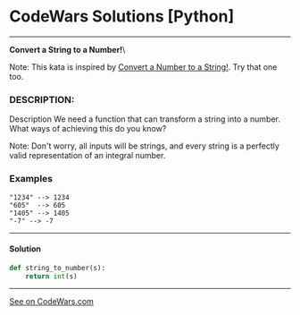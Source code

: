 # CodeWars Solutions [Python]
___
__Convert a String to a Number!__\

Note: This kata is inspired by [Convert a Number to a String!](http://www.codewars.com/kata/convert-a-number-to-a-string/). Try that one too.
### DESCRIPTION:

Description
We need a function that can transform a string into a number. What ways of achieving this do you know?

Note: Don't worry, all inputs will be strings, and every string is a perfectly valid representation of an integral number.

### Examples
```
"1234" --> 1234
"605"  --> 605
"1405" --> 1405
"-7" --> -7
```
___
#### Solution

```Python
def string_to_number(s):
    return int(s)
```
___
[See on CodeWars.com](https://www.codewars.com/kata/544675c6f971f7399a000e79)
